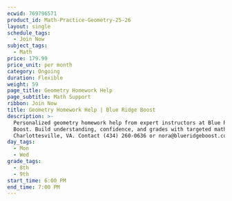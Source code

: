 ```yaml
---
ecwid: 769796571
product_id: Math-Practice-Geometry-25-26
layout: single
schedule_tags:
  - Join Now
subject_tags:
  - Math
price: 179.99
price_unit: per month
category: Ongoing
duration: Flexible
weight: 59
page_title: Geometry Homework Help
page_subtitle: Math Support
ribbon: Join Now
title: Geometry Homework Help | Blue Ridge Boost
description: >-
  Personalized geometry homework help from expert instructors at Blue Ridge
  Boost. Build understanding, confidence, and grades with targeted math support.
  Charlottesville, VA. Contact (434) 260-0636 or nora@blueridgeboost.com .
day_tags:
  - Mon
  - Wed
grade_tags:
  - 8th
  - 9th
start_time: 6:00 PM
end_time: 7:00 PM
---
```


